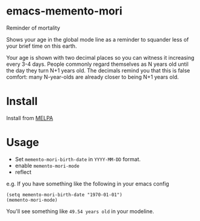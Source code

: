 # emacs-memento-mori
Reminder of mortality

Shows your age in the global mode line as a reminder to squander
less of your brief time on this earth.

Your age is shown with two decimal places so you can witness it
increasing every 3-4 days. People commonly regard themselves as N
years old until the day they turn N+1 years old. The decimals
remind you that this is false comfort: many N-year-olds are already
closer to being N+1 years old.

# Install

Install from [MELPA](https://melpa.org/#/memento-mori)

# Usage
* Set `memento-mori-birth-date` in `YYYY-MM-DD` format.
* enable `memento-mori-mode`
* reflect

e.g. If you have something like the following in your emacs config
```
(setq memento-mori-birth-date "1970-01-01")
(memento-mori-mode)
```

You'll see something like `49.54 years old` in your modeline.
